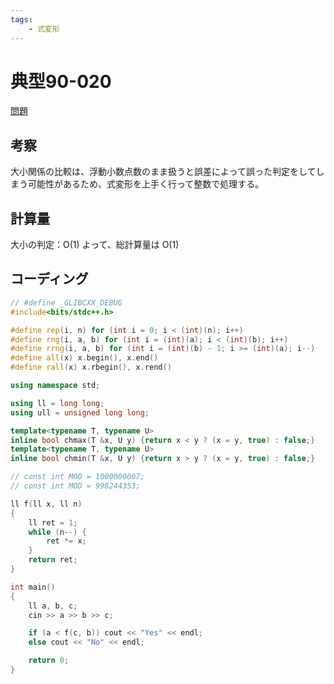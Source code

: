```yaml
---
tags:
    - 式変形
---
```


# 典型90-020

[問題](https://atcoder.jp/contests/typical90/tasks/typical90_t)

## 考察

大小関係の比較は、浮動小数点数のまま扱うと誤差によって誤った判定をしてしまう可能性があるため、式変形を上手く行って整数で処理する。

## 計算量

大小の判定：O(1)
よって、総計算量は
O(1)

## コーディング

```cpp
// #define _GLIBCXX_DEBUG
#include<bits/stdc++.h>

#define rep(i, n) for (int i = 0; i < (int)(n); i++)
#define rng(i, a, b) for (int i = (int)(a); i < (int)(b); i++)
#define rrng(i, a, b) for (int i = (int)(b) - 1; i >= (int)(a); i--)
#define all(x) x.begin(), x.end()
#define rall(x) x.rbegin(), x.rend()

using namespace std;

using ll = long long;
using ull = unsigned long long;

template<typename T, typename U>
inline bool chmax(T &x, U y) {return x < y ? (x = y, true) : false;}
template<typename T, typename U>
inline bool chmin(T &x, U y) {return x > y ? (x = y, true) : false;}

// const int MOD = 1000000007;
// const int MOD = 998244353;

ll f(ll x, ll n)
{
    ll ret = 1;
    while (n--) {
        ret *= x;
    }
    return ret;
}

int main()
{
    ll a, b, c;
    cin >> a >> b >> c;

    if (a < f(c, b)) cout << "Yes" << endl;
    else cout << "No" << endl;

    return 0;
}
```
